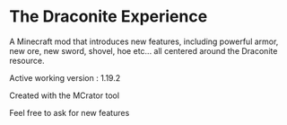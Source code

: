 # The Draconite Experience

A Minecraft mod that introduces new features, including powerful armor, new ore, new sword, shovel, hoe etc... all centered around the Draconite resource.

Active working version : 1.19.2

Created with the MCrator tool

Feel free to ask for new features
